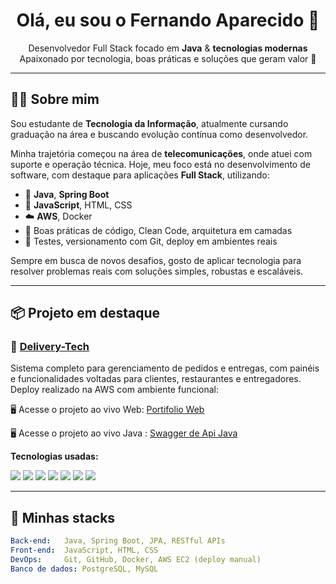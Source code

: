 <h1 align="center">Olá, eu sou o Fernando Aparecido 👋</h1>

<p align="center">
Desenvolvedor Full Stack focado em <strong>Java</strong> & <strong>tecnologias modernas</strong> <br/>
Apaixonado por tecnologia, boas práticas e soluções que geram valor 🚀
</p>

---

## 👨‍💻 Sobre mim

Sou estudante de **Tecnologia da Informação**, atualmente cursando graduação na área e buscando evolução contínua como desenvolvedor.

Minha trajetória começou na área de **telecomunicações**, onde atuei com suporte e operação técnica. Hoje, meu foco está no desenvolvimento de software, com destaque para aplicações **Full Stack**, utilizando:

- 🧠 **Java**, **Spring Boot**
- 🎨 **JavaScript**, HTML, CSS
- ☁️ **AWS**, Docker
- 🧰 Boas práticas de código, Clean Code, arquitetura em camadas
- 🧪 Testes, versionamento com Git, deploy em ambientes reais

Sempre em busca de novos desafios, gosto de aplicar tecnologia para resolver problemas reais com soluções simples, robustas e escaláveis.

---

## 📦 Projeto em destaque

### 🔗 [Delivery-Tech](https://github.com/FernandoDev0/delivery-tech)

Sistema completo para gerenciamento de pedidos e entregas, com painéis e funcionalidades voltadas para clientes, restaurantes e entregadores.  
Deploy realizado na AWS com ambiente funcional:

🖥️ Acesse o projeto ao vivo Web: [Portifolio Web](http://54.234.134.209:8080/)

🖥️ Acesse o projeto ao vivo Java : [Swagger de Api Java](http://98.84.99.92:8080/swagger-ui/index.html#/)


**Tecnologias usadas:**


<p align="left">
  <img src="https://img.shields.io/badge/Java-ED8B00?style=for-the-badge&logo=java&logoColor=white"/>
  <img src="https://img.shields.io/badge/Spring_Boot-6DB33F?style=for-the-badge&logo=springboot&logoColor=white"/>
  <img src="https://img.shields.io/badge/JavaScript-F7DF1E?style=for-the-badge&logo=javascript&logoColor=black"/>
  <img src="https://img.shields.io/badge/AWS-232F3E?style=for-the-badge&logo=amazon-aws&logoColor=white"/>
  <img src="https://img.shields.io/badge/HTML5-E34F26?style=for-the-badge&logo=html5&logoColor=white"/>
  <img src="https://img.shields.io/badge/CSS3-1572B6?style=for-the-badge&logo=css3&logoColor=white"/>
  <img src="https://img.shields.io/badge/Angular-DD0031?style=for-the-badge&logo=angular&logoColor=white"/>
</p>

---

## 🧰 Minhas stacks

```yaml
Back-end:   Java, Spring Boot, JPA, RESTful APIs
Front-end:  JavaScript, HTML, CSS
DevOps:     Git, GitHub, Docker, AWS EC2 (deploy manual)
Banco de dados: PostgreSQL, MySQL
